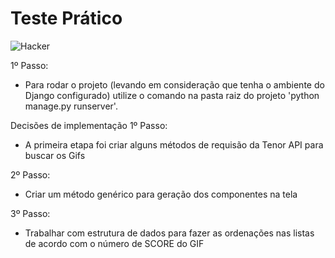 # Teste Prático

![Hacker](https://media.tenor.com/images/57ad40aee94c2f0919736b3c83171781/tenor.gif)

1º Passo:
- Para rodar o projeto (levando em consideração que tenha o ambiente do Django configurado) utilize o comando na pasta raiz do projeto 'python manage.py runserver'.

Decisões de implementação
1º Passo:
- A primeira etapa foi criar alguns métodos de requisão da Tenor API para buscar os Gifs

2º Passo:
- Criar um método genérico para geração dos componentes na tela

3º Passo:
- Trabalhar com estrutura de dados para fazer as ordenações nas listas de acordo com o número de SCORE do GIF
